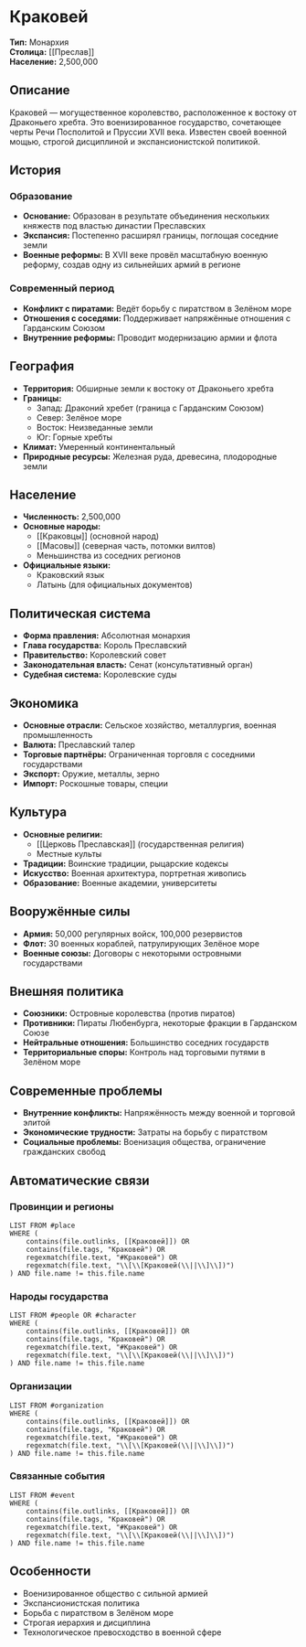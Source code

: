 ﻿---
created: "2025-08-04"
name: "Краковей"
aliases: ["Краковей"]
type: "Монархия"
capital: "Преслав"
population: "2,500,000"
tags: [state, country, monarchy, military]
---

# Краковей

**Тип:** Монархия  
**Столица:** [[Преслав]]  
**Население:** 2,500,000  

## Описание
Краковей — могущественное королевство, расположенное к востоку от Драконьего хребта. Это военизированное государство, сочетающее черты Речи Посполитой и Пруссии XVII века. Известен своей военной мощью, строгой дисциплиной и экспансионистской политикой.

## История
### Образование
- **Основание:** Образован в результате объединения нескольких княжеств под властью династии Преславских
- **Экспансия:** Постепенно расширял границы, поглощая соседние земли
- **Военные реформы:** В XVII веке провёл масштабную военную реформу, создав одну из сильнейших армий в регионе

### Современный период
- **Конфликт с пиратами:** Ведёт борьбу с пиратством в Зелёном море
- **Отношения с соседями:** Поддерживает напряжённые отношения с Гарданским Союзом
- **Внутренние реформы:** Проводит модернизацию армии и флота

## География
- **Территория:** Обширные земли к востоку от Драконьего хребта
- **Границы:** 
  - Запад: Драконий хребет (граница с Гарданским Союзом)
  - Север: Зелёное море
  - Восток: Неизведанные земли
  - Юг: Горные хребты
- **Климат:** Умеренный континентальный
- **Природные ресурсы:** Железная руда, древесина, плодородные земли

## Население
- **Численность:** 2,500,000
- **Основные народы:** 
  - [[Краковцы]] (основной народ)
  - [[Масовы]] (северная часть, потомки вилтов)
  - Меньшинства из соседних регионов
- **Официальные языки:** 
  - Краковский язык
  - Латынь (для официальных документов)

## Политическая система
- **Форма правления:** Абсолютная монархия
- **Глава государства:** Король Преславский
- **Правительство:** Королевский совет
- **Законодательная власть:** Сенат (консультативный орган)
- **Судебная система:** Королевские суды

## Экономика
- **Основные отрасли:** Сельское хозяйство, металлургия, военная промышленность
- **Валюта:** Преславский талер
- **Торговые партнёры:** Ограниченная торговля с соседними государствами
- **Экспорт:** Оружие, металлы, зерно
- **Импорт:** Роскошные товары, специи

## Культура
- **Основные религии:** 
  - [[Церковь Преславская]] (государственная религия)
  - Местные культы
- **Традиции:** Воинские традиции, рыцарские кодексы
- **Искусство:** Военная архитектура, портретная живопись
- **Образование:** Военные академии, университеты

## Вооружённые силы
- **Армия:** 50,000 регулярных войск, 100,000 резервистов
- **Флот:** 30 военных кораблей, патрулирующих Зелёное море
- **Военные союзы:** Договоры с некоторыми островными государствами

## Внешняя политика
- **Союзники:** Островные королевства (против пиратов)
- **Противники:** Пираты Любенбурга, некоторые фракции в Гарданском Союзе
- **Нейтральные отношения:** Большинство соседних государств
- **Территориальные споры:** Контроль над торговыми путями в Зелёном море

## Современные проблемы
- **Внутренние конфликты:** Напряжённость между военной и торговой элитой
- **Экономические трудности:** Затраты на борьбу с пиратством
- **Социальные проблемы:** Военизация общества, ограничение гражданских свобод

## Автоматические связи
### Провинции и регионы
```dataview
LIST FROM #place
WHERE (
    contains(file.outlinks, [[Краковей]]) OR
    contains(file.tags, "Краковей") OR
    regexmatch(file.text, "#Краковей") OR
    regexmatch(file.text, "\\[\\[Краковей(\\||\\]\\])")
) AND file.name != this.file.name
```

### Народы государства
```dataview
LIST FROM #people OR #character
WHERE (
    contains(file.outlinks, [[Краковей]]) OR
    contains(file.tags, "Краковей") OR
    regexmatch(file.text, "#Краковей") OR
    regexmatch(file.text, "\\[\\[Краковей(\\||\\]\\])")
) AND file.name != this.file.name
```

### Организации
```dataview
LIST FROM #organization
WHERE (
    contains(file.outlinks, [[Краковей]]) OR
    contains(file.tags, "Краковей") OR
    regexmatch(file.text, "#Краковей") OR
    regexmatch(file.text, "\\[\\[Краковей(\\||\\]\\])")
) AND file.name != this.file.name
```

### Связанные события
```dataview
LIST FROM #event
WHERE (
    contains(file.outlinks, [[Краковей]]) OR
    contains(file.tags, "Краковей") OR
    regexmatch(file.text, "#Краковей") OR
    regexmatch(file.text, "\\[\\[Краковей(\\||\\]\\])")
) AND file.name != this.file.name
```

## Особенности
- Военизированное общество с сильной армией
- Экспансионистская политика
- Борьба с пиратством в Зелёном море
- Строгая иерархия и дисциплина
- Технологическое превосходство в военной сфере 
